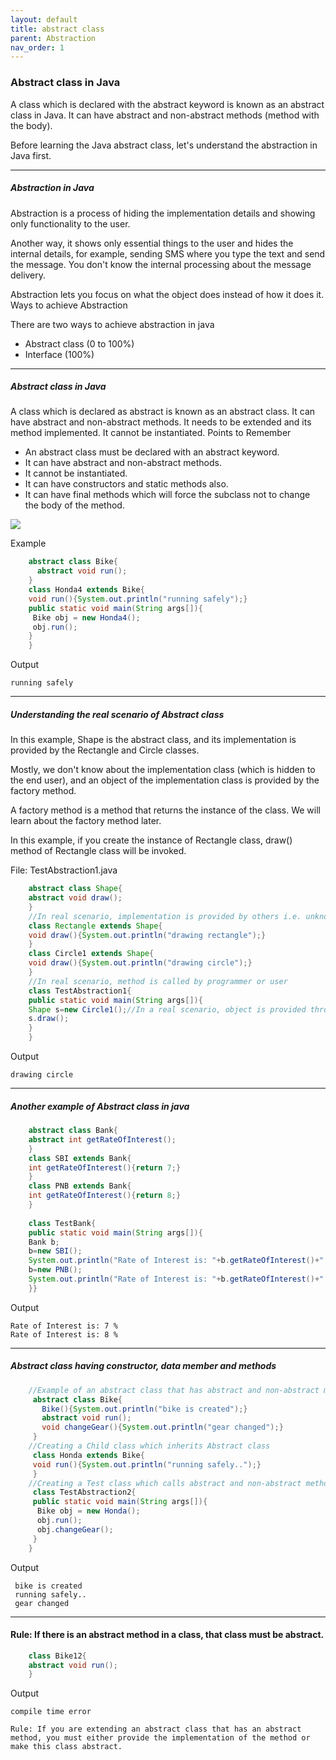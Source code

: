 ```yaml
---
layout: default
title: abstract class
parent: Abstraction
nav_order: 1
---
```

### Abstract class in Java

A class which is declared with the abstract keyword is known as an abstract class in Java. It can have abstract and non-abstract methods (method with the body).

Before learning the Java abstract class, let's understand the abstraction in Java first.

------

##### Abstraction in Java

Abstraction is a process of hiding the implementation details and showing only functionality to the user.

Another way, it shows only essential things to the user and hides the internal details, for example, sending SMS where you type the text and send the message. You don't know the internal processing about the message delivery.

Abstraction lets you focus on what the object does instead of how it does it.
Ways to achieve Abstraction

There are two ways to achieve abstraction in java

   - Abstract class (0 to 100%)
   - Interface (100%)
   
   
-------

##### Abstract class in Java

A class which is declared as abstract is known as an abstract class. It can have abstract and non-abstract methods. It needs to be extended and its method implemented. It cannot be instantiated.
Points to Remember

   - An abstract class must be declared with an abstract keyword.
   - It can have abstract and non-abstract methods.
   - It cannot be instantiated.
   - It can have constructors and static methods also.
   - It can have final methods which will force the subclass not to change the body of the method.


![](https://static.javatpoint.com/images/abstract-class-in-java.jpg)

Example
```java
    abstract class Bike{  
      abstract void run();  
    }  
    class Honda4 extends Bike{  
    void run(){System.out.println("running safely");}  
    public static void main(String args[]){  
     Bike obj = new Honda4();  
     obj.run();  
    }  
    }  
```
Output
```
running safely
```

-----

##### Understanding the real scenario of Abstract class

In this example, Shape is the abstract class, and its implementation is provided by the Rectangle and Circle classes.

Mostly, we don't know about the implementation class (which is hidden to the end user), and an object of the implementation class is provided by the factory method.

A factory method is a method that returns the instance of the class. We will learn about the factory method later.

In this example, if you create the instance of Rectangle class, draw() method of Rectangle class will be invoked.

File: TestAbstraction1.java

```java
    abstract class Shape{  
    abstract void draw();  
    }  
    //In real scenario, implementation is provided by others i.e. unknown by end user  
    class Rectangle extends Shape{  
    void draw(){System.out.println("drawing rectangle");}  
    }  
    class Circle1 extends Shape{  
    void draw(){System.out.println("drawing circle");}  
    }  
    //In real scenario, method is called by programmer or user  
    class TestAbstraction1{  
    public static void main(String args[]){  
    Shape s=new Circle1();//In a real scenario, object is provided through method, e.g., getShape() method  
    s.draw();  
    }  
    }  
```
Output
```
drawing circle
```

------

##### Another example of Abstract class in java

```java
    abstract class Bank{    
    abstract int getRateOfInterest();    
    }    
    class SBI extends Bank{    
    int getRateOfInterest(){return 7;}    
    }    
    class PNB extends Bank{    
    int getRateOfInterest(){return 8;}    
    }    
        
    class TestBank{    
    public static void main(String args[]){    
    Bank b;  
    b=new SBI();  
    System.out.println("Rate of Interest is: "+b.getRateOfInterest()+" %");    
    b=new PNB();  
    System.out.println("Rate of Interest is: "+b.getRateOfInterest()+" %");    
    }}    
```
Output
```
Rate of Interest is: 7 %
Rate of Interest is: 8 %
```

----

##### Abstract class having constructor, data member and methods

```java
    //Example of an abstract class that has abstract and non-abstract methods  
     abstract class Bike{  
       Bike(){System.out.println("bike is created");}  
       abstract void run();  
       void changeGear(){System.out.println("gear changed");}  
     }  
    //Creating a Child class which inherits Abstract class  
     class Honda extends Bike{  
     void run(){System.out.println("running safely..");}  
     }  
    //Creating a Test class which calls abstract and non-abstract methods  
     class TestAbstraction2{  
     public static void main(String args[]){  
      Bike obj = new Honda();  
      obj.run();  
      obj.changeGear();  
     }  
    }  
```
Output
```
 bike is created
 running safely..
 gear changed
```

-----


#### Rule: If there is an abstract method in a class, that class must be abstract.
```java
    class Bike12{  
    abstract void run();  
    }  
```
Output
```
compile time error
```

```
Rule: If you are extending an abstract class that has an abstract method, you must either provide the implementation of the method or make this class abstract.
```


